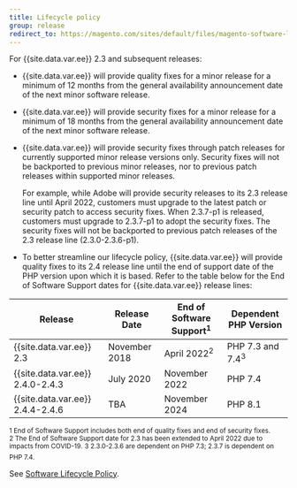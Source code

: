 ```yaml
---
title: Lifecycle policy
group: release
redirect_to: https://magento.com/sites/default/files/magento-software-lifecycle-policy.pdf
---
```


For {{site.data.var.ee}} 2.3 and subsequent releases:

-  {{site.data.var.ee}} will provide quality fixes for a minor release for a minimum of 12 months from the general availability announcement date of the next minor software release.

-  {{site.data.var.ee}} will provide security fixes for a minor release for a minimum of 18 months from the general availability announcement date of the next minor software release.

-  {{site.data.var.ee}} will provide security fixes through patch releases for currently supported minor release versions only. Security fixes will not be backported to previous minor releases, nor to previous patch releases within supported minor releases.

   For example, while Adobe will provide security releases to its 2.3 release line until April 2022, customers must upgrade to the latest patch or security patch to access security fixes. When 2.3.7-p1 is released, customers must upgrade to 2.3.7-p1 to adopt the security fixes. The security fixes will not be backported to previous patch releases of the 2.3 release line (2.3.0-2.3.6-p1).

-  To better streamline our lifecycle policy, {{site.data.var.ee}} will provide quality fixes to its 2.4 release line until the end of support date of the PHP version upon which it is based. Refer to the table below for the End of Software Support dates for {{site.data.var.ee}} release lines:

| Release                          | Release Date  | End of Software Support<sup>1</sup> | Dependent PHP Version |
|----------------------------------|---------------|-------------------------------------|-----------------------|
| {{site.data.var.ee}} 2.3         | November 2018 | April 2022<sup>2</sup>              | PHP 7.3 and 7.4<sup>3</sup>               |
| {{site.data.var.ee}} 2.4.0-2.4.3 | July 2020     | November 2022                       | PHP 7.4               |
| {{site.data.var.ee}} 2.4.4-2.4.6 | TBA           | November 2024                       | PHP 8.1               |

<sup>1 End of Software Support includes both end of quality fixes and end of security fixes.</sup><br>
<sup>2 The End of Software Support date for 2.3 has been extended to April 2022 due to impacts from COVID-19.</sup>
<sup>3 2.3.0-2.3.6 are dependent on PHP 7.3; 2.3.7 is dependent on PHP 7.4.</sup>

See [Software Lifecycle Policy](https://magento.com/sites/default/files/magento-software-lifecycle-policy.pdf).
